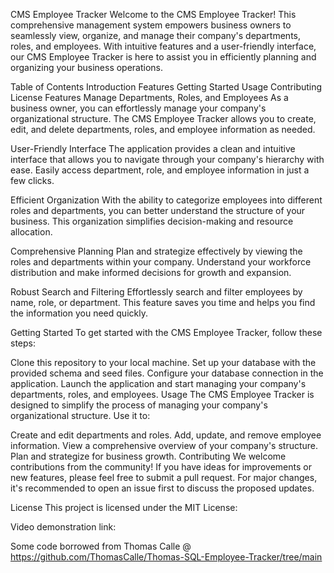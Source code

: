 
CMS Employee Tracker
Welcome to the CMS Employee Tracker! This comprehensive management system empowers business owners to seamlessly view, organize, and manage their company's departments, roles, and employees. With intuitive features and a user-friendly interface, our CMS Employee Tracker is here to assist you in efficiently planning and organizing your business operations.

Table of Contents
Introduction
Features
Getting Started
Usage
Contributing
License
Features
Manage Departments, Roles, and Employees
As a business owner, you can effortlessly manage your company's organizational structure. The CMS Employee Tracker allows you to create, edit, and delete departments, roles, and employee information as needed.

User-Friendly Interface
The application provides a clean and intuitive interface that allows you to navigate through your company's hierarchy with ease. Easily access department, role, and employee information in just a few clicks.

Efficient Organization
With the ability to categorize employees into different roles and departments, you can better understand the structure of your business. This organization simplifies decision-making and resource allocation.

Comprehensive Planning
Plan and strategize effectively by viewing the roles and departments within your company. Understand your workforce distribution and make informed decisions for growth and expansion.

Robust Search and Filtering
Effortlessly search and filter employees by name, role, or department. This feature saves you time and helps you find the information you need quickly.

Getting Started
To get started with the CMS Employee Tracker, follow these steps:

Clone this repository to your local machine.
Set up your database with the provided schema and seed files.
Configure your database connection in the application.
Launch the application and start managing your company's departments, roles, and employees.
Usage
The CMS Employee Tracker is designed to simplify the process of managing your company's organizational structure. Use it to:

Create and edit departments and roles.
Add, update, and remove employee information.
View a comprehensive overview of your company's structure.
Plan and strategize for business growth.
Contributing
We welcome contributions from the community! If you have ideas for improvements or new features, please feel free to submit a pull request. For major changes, it's recommended to open an issue first to discuss the proposed updates.

License
This project is licensed under the MIT License:

Video demonstration link: 

Some code borrowed from Thomas Calle @ https://github.com/ThomasCalle/Thomas-SQL-Employee-Tracker/tree/main
